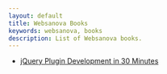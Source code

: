 ```yaml
---
layout: default
title: Websanova Books
keywords: websanova, books
description: List of Websanova books.
---
```


<ul>
<li><a href="http://jquery.in30minutes.com">jQuery Plugin Development in 30 Minutes</a></li>
</ul>